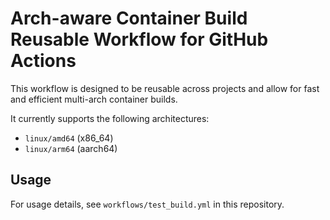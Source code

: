 # Arch-aware Container Build Reusable Workflow for GitHub Actions

This workflow is designed to be reusable across projects and allow for fast and efficient multi-arch container builds.

It currently supports the following architectures:
  - `linux/amd64` (x86_64)
  - `linux/arm64` (aarch64)

## Usage

For usage details, see `workflows/test_build.yml` in this repository.

